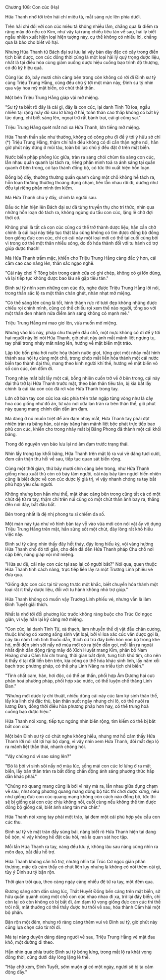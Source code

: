




Chương 108: Con cúc (Hạ)


Hứa Thanh nhớ tới trên hải chí miêu tả, mắt sáng rực lên phía dưới.

Trên hải chí đối với con cúc miêu tả không nhiều lắm, chẳng qua là điểm ra rặng mây đỏ nếu có Kim, như vậy tại ráng chiều tiêu tán về sau, hải lý biết ngẫu nhiên xuất hiện loại hiện tượng này, cụ thể không có nhiều lời, chẳng qua là báo cho biết vô hại.

Nhưng Hứa Thanh từ Bách đại sư lưu lại vậy bản dày đặc cỏ cây trong điển tịch biết được, con cúc đồng thời cũng là một loại hải lý quý trọng dược liệu, nhất là tại điều hòa cùng giảm xuống dược hiệu cuồng bạo trình độ thượng, có đủ kỳ hiệu quả.

Cùng lúc đó, bảy mươi chín cảng bên trong còn không có rời đi Đinh sư tỷ cùng Triệu Trung Hằng, cũng đều chú ý tới một màn này, Đinh sư tỷ nhìn qua vậy hoa mỹ mặt biển, có chút thất thần.

Một bên Triệu Trung Hằng giáp vội mở miệng.

"Sư tỷ ta biết rõ đây là cái gì, đây là con cúc, lại danh Tinh Tử loa, ngẫu nhiên tại rặng mây đỏ sau lơ lửng ở hải, toàn thân cao thấp không có bất kỳ tác dụng, chỉ biết sáng lên, ngoại trừ rất bảnh trai, cái gì cũng sai."

Triệu Trung Hằng quét mắt nơi xa Hứa Thanh, lớn tiếng mở miệng.

Hứa Thanh thần sắc như thường, không có công phu đi để ý tới ý hữu sở chỉ (*) Triệu Trung Hằng, thậm chí hắn đều không có đi cẩn thận nghe nói, hắn giờ phút này đứng ở mũi tàu, toàn bộ lực chú ý đều đặt ở trên mặt biển.

Nước biển phập phồng lúc giữa, tràn ra sáng chói chùm tia sáng con cúc, lẫn nhau quấn quanh lại tách ra, riêng phần mình toả ra ánh sáng tại quấn quanh ở bên trong, có tạo thành đồng bộ, có tức thì xuất hiện hỗn loạn.

Đồng bộ đấy, thường thường quấn quanh cùng một chỗ không hề tách ra, hỗn loạn thường thường thoáng đụng chạm, liền lẫn nhau rời đi, dường như đều tại riêng phần mình tìm kiếm.

Mà Hứa Thanh chú ý đấy, chính là người sau.

Đầu óc hắn hiện lên Bách đại sư đã từng truyền thụ cho tri thức, nhìn qua những hỗn loạn đó tách ra, không ngừng du tẩu con cúc, lặng lẽ chờ đợi thời cơ.

Không phải là tất cả con cúc cũng có thể trở thành dược liệu, hắn cần chờ chính là cái loại này tiếp tục thật lâu cũng không có tìm được đồng bộ đồng bọn giống đực con cúc, chỉ có cái này một loại mới có thể tại cuối cùng bởi vì trong cơ thể một thân nhiễu sóng, do đó hóa thành đối với tu hành có trợ giúp dược thạch!

Mà Hứa Thanh trầm mặc, khiến cho Triệu Trung Hằng càng đắc ý hơn, cái cằm cao cao nâng lên, thần sắc ngạo nghễ.

"Cái này chơi Ý Tông bên trong cánh cửa có ghi chép, không có gì lớn dùng, vả lại tiếp tục không được bao lâu sẽ gặp tiêu tán."

Đinh sư tỷ nhìn xem những con cúc đó, nghe được Triệu Trung Hằng lời nói, trong thần sắc lộ ra một thân chán ghét, nhàn nhạt mở miệng.

"Có thể sáng lên cũng là tốt, hình thành rực rỡ tươi đẹp không những được chiếu rọi chính mình, cũng có thể chiếu rọi xem thế nào người, tổng so với một thân đen nhánh nửa điểm ánh sáng không có mạnh mẽ."

Triệu Trung Hằng mi mao giơ lên, vừa muốn mở miệng.

Nhưng vào lúc này, pháp chu thuyền đầu chỗ, một mực không có đi để ý tới hai người này lời nói Hứa Thanh, giờ phút này ánh mắt mãnh liệt ngưng tụ, tay phải trong nháy mắt nâng lên, hướng về mặt biển một trảo.

Lập tức bốn phía hơi nước hóa thành nước giọt, từng giọt một nháy mắt hình thành sau hội tụ cùng một chỗ, trong chớp mắt liền hóa thành một cái nước biển tạo thành đại thủ, mang theo kinh người khí thế, hướng về mặt biển vô số con cúc, ôm đồm đi.

Trong nháy mắt bắt lấy một cái, bỗng nhiên cuốn trở về ở bên trong, cái này đại thủ trở lại Hứa Thanh trước mặt, theo bản thân tiêu tán, bị kia bắt lấy chính là cái kia con cúc đã rơi vào Hứa Thanh trong tay.

Lớn cỡ bàn tay con cúc loa xác phía trên tràn ngập từng vòng như là cây hoa cúc giống như đồ án, từ xác nơi cửa lan tràn ra trên thân thể, giờ phút này quang mang chính dần dần ảm đạm.

Mà đang ở nó muốn triệt để ảm đạm nháy mắt, Hứa Thanh tay phải đột nhiên tràn ra băng hàn, cái này băng hàn mãnh liệt bộc phát trực tiếp bao phủ con cúc, khiến cho trong nháy mắt bị Băng Phong đã thành một cái khối băng.

Trong đó nguyên vẹn bảo lưu lại nó ảm đạm trước trạng thái.

Nhìn lấy trong tay khối băng, Hứa Thanh trên mặt lộ ra vui vẻ dáng tươi cười, đem cẩn thận thu hồi về sau, tiếp tục quan sát biển rộng.

Cùng một thời gian, thứ bảy mươi chín cảng bên trong, như Hứa Thanh giống nhau xuất thủ còn có bảy tám người, cái này bảy tám người hiển nhiên cũng là biết được về con cúc dược lý giá trị, vì vậy nhanh chóng ra tay bắt phù hợp yêu cầu người.

Không nhưng bọn hắn như thế, mặt khác cảng bên trong cũng tất cả có một chút đệ tử ra tay, thậm chí trên núi cũng có một chút thân ảnh bay ra, thẳng đến nơi đây, bắt đầu bắt.

Bên trong nhất là đệ nhị phong tu sĩ chiếm đa số.

Một màn này tựa như vô hình bàn tay vỗ vào vừa mới còn nói vật ấy vô dụng Triệu Trung Hằng trên mặt, hắn sửng sốt một chút, đáy lòng rất khó hiểu việc này.

Đinh sư tỷ cũng nhìn thấy đây hết thảy, đáy lòng hiếu kỳ, vội vàng hướng Hứa Thanh chỗ đó tới gần, cho đến đã đến Hứa Thanh pháp Chu chỗ nơi cập bến, nàng giáp vội mở miệng.

"Hứa sư đệ, cái này con cúc tại sao lại có người bắt?" Nói qua, quen thuộc Hứa Thanh tính cách nàng, trực tiếp liền lấy ra một Trương Linh phiếu vé đưa qua.

"Giống đực con cúc tại tử vong trước một khắc, biết chuyển hóa thành một loại rất ít thấy dược liệu, đối với tu hành không nhỏ trợ giúp."

Hứa Thanh không có muốn vậy Trương Linh phiếu vé, nhưng vẫn là làm Đinh Tuyết giải thích.

Nhất là nhớ tới đối phương lúc trước không ràng buộc cho Trúc Cơ ngọc giản, vì vậy hắn lại kỹ càng mở miệng.

"Con cúc, lại danh Tinh Tử, xà thạch, làm nhuyễn thể dị vật đầu chân cương, thuộc không có xương sống sinh vật loại, bởi vì loa xác cúc văn được gọi là, cây lâu năm Linh tính thuốc dẫn, thích cư trú đáy biển hòn non bộ trong khe hở, mỗi đến sinh sôi nẩy nở mùa mới có ra biển dẫn gọi, mỗi lần ra ngoài nhất định dẫn động rặng mây đỏ Xích Huyết mang Kim, phân bố Nam Hoàng châu Cấm hải chi trung, thời gian bất định, tung tích khó tìm, cho nên ít thấy ở tại đất liền bên trên, kia công có thể hóa khác sinh linh, lấy năm xối bạch trọc phương pháp, có thể phụ Linh Năng ra triều tịch chi biến."

"Tính chất cam, hàn, hơi độc, có thể an thần, phối hợp Âm Dương hai cực phân hoá phương pháp, phối hợp xác nước, có thể luyện chế thăng Linh Đan."

"Nhưng mới dược lý chi thuật, nhiều dùng cái này cúc làm ký sinh thân thể, lấy kia linh chi đặc thù, bản thân suốt ngày nhưng chi lô, có thể nuôi ra lương Đan, đồng thời điều hòa phương pháp hơn hay, có thể trung hoà cuồng bạo dược hiệu."

Hứa Thanh nói xong, tiếp tục ngóng nhìn biển rộng, tìm kiếm có thể bị bắt bắt con cúc.

Một bên Đinh sư tỷ có chút nghe không hiểu, nhưng mơ hồ cảm thấy Hứa Thanh lời nói rất lợi hại bộ dạng, vì vậy nhìn xem Hứa Thanh, đôi mắt đẹp lộ ra mãnh liệt thần thái, nhanh chóng hỏi.

"Vậy chúng nó vì sao sáng lên?"

"Đó là bởi vì sinh sôi nẩy nở mùa lúc, sống mái con cúc lơ lửng ở ra mặt biển, lấy bản thân tràn ra bất đồng chấn động ánh sáng phương thức hấp dẫn khác phái."

"Chúng nó quang mang cũng là bởi vì này mà ra, lẫn nhau giữa đụng chạm về sau, như song phương quang mang đồng bộ tức thì chơi được xứng, nếu như giống đực con cúc quang mang không còn cách nào đồng bộ, tức thì sẽ bị giống cái con cúc chịu không nổi, cuối cùng nếu không thể tìm được đồng bộ giống cái, biết ánh sáng tán mà chết."

Hứa Thanh nói xong tay phải một trảo, lại đem một cái phù hợp yêu cầu con cúc thu.

Đinh sư tỷ vẻ mặt tràn đầy sùng bái, nàng biết rõ Hứa Thanh hiện tại đang bề bộn, vì vậy không hề đặt câu hỏi, mà là quan sát học tập.

Mỗi lần Hứa Thanh ra tay, nàng đều lưu ý, không lâu sau nàng cũng nhìn ra môn đạo, bắt đầu hỗ trợ.

Hứa Thanh không cần hỗ trợ, nhưng nhìn tại Trúc Cơ ngọc giản phân thượng, mặc dù cảm thấy có chút liên lụy nhưng là không có nói thêm cái gì, tùy ý Đinh sư tỷ bận rộn.

Thời gian trôi qua, theo càng ngày càng nhiều đệ tử ra tay, một đêm qua.

Đương sáng sớm dần sáng lúc, Thất Huyết Đồng bến cảng trên mặt biển, sở hữu quấn quanh cùng một chỗ con cúc nhao nhao đi xa, trở lại đáy biển, chỉ còn lại có còn không có bị bắt đi, ảm đạm tử vong giống đực con cúc thi thể trôi nổi, mắt thường có thể thấy được hư thối về sau, hóa thành Cấm hải một bộ phận.

Bận rộn một đêm, nhưng rõ ràng càng thêm vui vẻ Đinh sư tỷ, giờ phút này cũng lựa chọn cáo từ rời đi.

Mà tại nàng duyên dáng dáng người về sau, Triệu Trung Hằng vẻ mặt đau khổ, một đường đi theo.

Hắn nhìn qua phía trước Đinh sư tỷ bóng lưng, trong mắt lộ ra khát vọng đồng thời, cũng dưới đáy lòng lặng lẽ thề.

"Hãy chờ xem, Đinh Tuyết, sớm muộn gì có một ngày, ngươi sẽ bị ta cảm động đấy."





